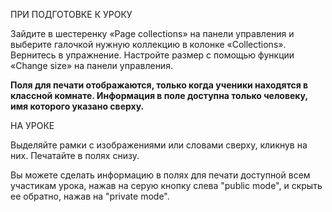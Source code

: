 ПРИ ПОДГОТОВКЕ К УРОКУ

Зайдите в шестеренку «Page collections» на панели управления и выберите галочкой нужную коллекцию в колонке «Collections». Вернитесь в упражнение. Настройте размер с помощью функции «Change size» на панели управления. 

**Поля для печати отображаются, только когда ученики находятся в классной комнате. Информация в поле доступна только человеку, имя которого указано сверху.**

НА УРОКЕ

Выделяйте рамки с изображениями или словами сверху, кликнув на них. Печатайте в полях снизу. 

Вы можете сделать информацию в полях для печати доступной всем участикам урока, нажав на серую кнопку слева "public mode", и скрыть ее обратно, нажав на "private mode".
